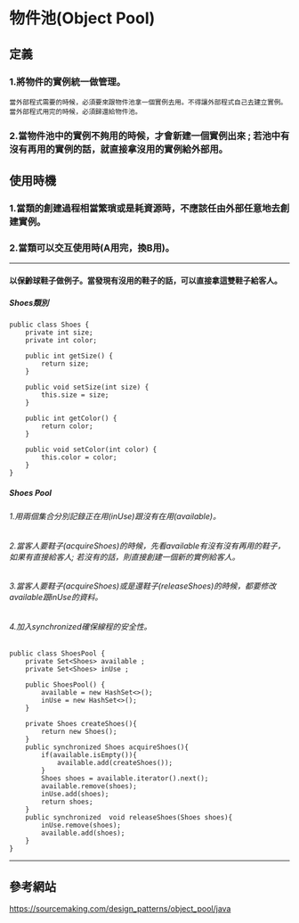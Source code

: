 # 物件池(Object Pool)
## 定義
### 1.將物件的實例統一做管理。
    當外部程式需要的時候，必須要來跟物件池拿一個實例去用。不得讓外部程式自己去建立實例。
    當外部程式用完的時候，必須歸還給物件池。

### 2.當物件池中的實例不夠用的時候，才會新建一個實例出來 ; 若池中有沒有再用的實例的話，就直接拿沒用的實例給外部用。


## 使用時機
### 1.當類的創建過程相當繁瑣或是耗資源時，不應該任由外部任意地去創建實例。
### 2.當類可以交互使用時(A用完，換B用)。
--------------------------------------
#### 以保齡球鞋子做例子。當發現有沒用的鞋子的話，可以直接拿這雙鞋子給客人。
##### Shoes類別 
	public class Shoes {
		private int size;
		private int color;
	
		public int getSize() {
			return size;
		}
	
		public void setSize(int size) {
			this.size = size;
		}
	
		public int getColor() {
			return color;
		}
	
		public void setColor(int color) {
			this.color = color;
		}
	}
##### Shoes Pool
###### 1.用兩個集合分別記錄正在用(inUse)跟沒有在用(available)。
###### 2.當客人要鞋子(acquireShoes)的時候，先看available有沒有沒有再用的鞋子，如果有直接給客人; 若沒有的話，則直接創建一個新的實例給客人。
###### 3.當客人要鞋子(acquireShoes)或是還鞋子(releaseShoes)的時候，都要修改available跟inUse的資料。
###### 4.加入synchronized確保線程的安全性。
	public class ShoesPool {
		private Set<Shoes> available ;
		private Set<Shoes> inUse ;
	
		public ShoesPool() {
			available = new HashSet<>();
			inUse = new HashSet<>();
		}
	
		private Shoes createShoes(){
			return new Shoes();
		}
		public synchronized Shoes acquireShoes(){
			if(available.isEmpty()){
				available.add(createShoes());
			}
			Shoes shoes = available.iterator().next();
			available.remove(shoes);
			inUse.add(shoes);
			return shoes;
		}
		public synchronized  void releaseShoes(Shoes shoes){
			inUse.remove(shoes);
			available.add(shoes);
		}
	}
    
------------------------------------
##  參考網站

https://sourcemaking.com/design_patterns/object_pool/java
